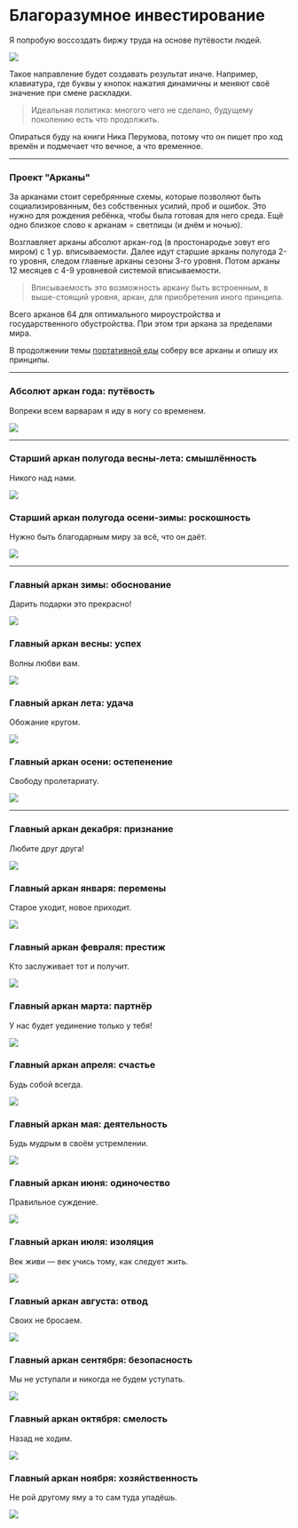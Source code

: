 # Благоразумное инвестирование

Я попробую воссоздать биржу труда на основе путёвости людей.

![](./Картинки/back20.jpg)

Такое направление будет создавать результат иначе. Например, клавиатура, где буквы у кнопок нажатия динамичны и меняют своё значение при смене раскладки.

> Идеальная политика: многого чего не сделано, будущему поколению есть что продолжить.

Опираться буду на книги Ника Перумова, потому что он пишет про ход времён и подмечает что вечное, а что временное.

---------------------------------

### Проект "Арканы"

За арканами стоит серебрянные схемы, которые позволяют быть социализированным, без собственных усилий, проб и ошибок. Это нужно для рождения ребёнка, чтобы была готовая для него среда. Ещё одно близкое слово к арканам = светлицы (и днём и ночью).

Возглавляет арканы абсолют аркан-год (в простонародье зовут его миром) с 1 ур. вписываемости. Далее идут старшие арканы полугода 2-го уровня, следом главные арканы сезоны 3-го уровня. Потом арканы 12 месяцев с 4-9 уровневой системой вписываемости. 

> Вписываемость это возможность аркану быть встроенным, в выше-стоящий уровня, аркан, для приобретения иного принципа.

Всего арканов 64 для оптимального мироустройства и государственного обустройства. При этом три аркана за пределами мира.

В продолжении темы <a href="./Прототипы/Портативная еда/README.md">портативной еды</a> соберу все арканы и опишу их принципы.

<hr>

### Абсолют аркан года: путёвость

Вопреки всем варварам я иду в ногу со временем.

![](./Картинки/Путёвость.jpg)

<hr>

### Старший аркан полугода весны-лета: смышлённость

Никого над нами.

![](./Картинки/Смышлённость.jpg)

### Старший аркан полугода осени-зимы: роскошность

Нужно быть благодарным миру за всё, что он даёт.

![](./Картинки/Роскошность.jpg)

<hr>

### Главный аркан зимы: обоснование

Дарить подарки это прекрасно!

![](./Картинки/Обоснование.jpg)
### Главный аркан весны: успех

Волны любви вам.

![](./Картинки/Успех.jpg)
### Главный аркан лета: удача

Обожание кругом.

![](./Картинки/Удача.jpg)
### Главный аркан осени: остепенение

Свободу пролетариату.

![](./Картинки/Остепенение.jpg)

<hr>

### Главный аркан декабря: признание

Любите друг друга!

![](./Картинки/Признание.jpg)

### Главный аркан января: перемены

Старое уходит, новое приходит.

![](./Картинки/Перемены.jpg)
### Главный аркан февраля: престиж

Кто заслуживает тот и получит.

![](./Картинки/Престиж.jpg)
### Главный аркан марта: партнёр

У нас будет уединение только у тебя!

![](./Картинки/Партнёр.jpg)
### Главный аркан апреля: счастье

Будь собой всегда.

![](./Картинки/Счастье.jpg)
### Главный аркан мая: деятельность

Будь мудрым в своём устремлении.

![](./Картинки/Деятельность.jpg)
### Главный аркан июня: одиночество

Правильное суждение.

![](./Картинки/Одиночество.jpg)
### Главный аркан июля: изоляция

Век живи — век учись тому, как следует жить.

![](./Картинки/Изоляция.jpg)
### Главный аркан августа: отвод

Своих не бросаем.

![](./Картинки/Отвод.jpg)
### Главный аркан сентября: безопасность

Мы не уступали и никогда не будем уступать.

![](./Картинки/Безопасность.jpg)
### Главный аркан октября: смелость

Назад не ходим.

![](./Картинки/Смелость.jpg)
### Главный аркан ноября: хозяйственность

Не рой другому яму а то сам туда упадёшь.

![](./Картинки/Хозяйственность.jpg)